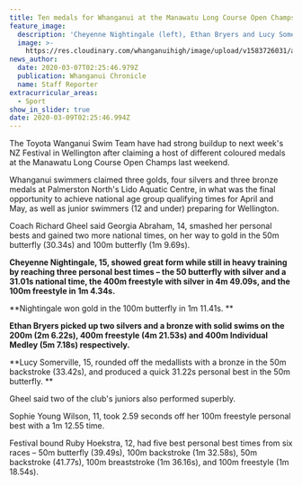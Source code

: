```yaml
---
title: Ten medals for Whanganui at the Manawatu Long Course Open Champs
feature_image:
  description: 'Cheyenne Nightingale (left), Ethan Bryers and Lucy Somerville.'
  image: >-
    https://res.cloudinary.com/whanganuihigh/image/upload/v1583726031/all-three.jpg
news_author:
  date: 2020-03-07T02:25:46.979Z
  publication: Whanganui Chronicle
  name: Staff Reporter
extracurricular_areas:
  - Sport
show_in_slider: true
date: 2020-03-09T02:25:46.994Z
---
```

The Toyota Wanganui Swim Team have had strong buildup to next week's NZ Festival in Wellington after claiming a host of different coloured medals at the Manawatu Long Course Open Champs last weekend.

Whanganui swimmers claimed three golds, four silvers and three bronze medals at Palmerston North's Lido Aquatic Centre, in what was the final opportunity to achieve national age group qualifying times for April and May, as well as junior swimmers (12 and under) preparing for Wellington.

Coach Richard Gheel said Georgia Abraham, 14, smashed her personal bests and gained two more national times, on her way to gold in the 50m butterfly (30.34s) and 100m butterfly (1m 9.69s).

**Cheyenne Nightingale, 15, showed great form while still in heavy training by reaching three personal best times – the 50 butterfly with silver and a 31.01s national time, the 400m freestyle with silver in 4m 49.09s, and the 100m freestyle in 1m 4.34s.**

**Nightingale won gold in the 100m butterfly in 1m 11.41s.**

**Ethan Bryers picked up two silvers and a bronze with solid swims on the 200m (2m 6.22s), 400m freestyle (4m 21.53s) and 400m Individual Medley (5m 7.18s) respectively.**

**Lucy Somerville, 15, rounded off the medallists with a bronze in the 50m backstroke (33.42s), and produced a quick 31.22s personal best in the 50m butterfly.**

Gheel said two of the club's juniors also performed superbly.

Sophie Young Wilson, 11, took 2.59 seconds off her 100m freestyle personal best with a 1m 12.55 time.

Festival bound Ruby Hoekstra, 12, had five best personal best times from six races – 50m butterfly (39.49s), 100m backstroke (1m 32.58s), 50m backstroke (41.77s), 100m breaststroke (1m 36.16s), and 100m freestyle (1m 18.54s).